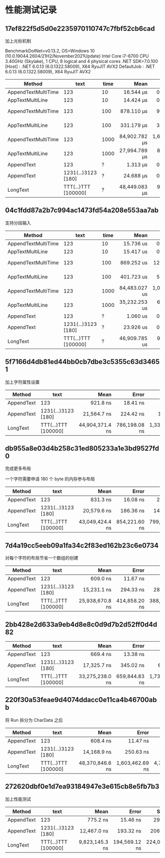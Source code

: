 ﻿# 性能测试记录

## 17ef822f5d5d0e2235970110747c7fbf52cb6cad

加上光标机制

BenchmarkDotNet=v0.13.2, OS=Windows 10 (10.0.19044.2604/21H2/November2021Update)
Intel Core i7-6700 CPU 3.40GHz (Skylake), 1 CPU, 8 logical and 4 physical cores
.NET SDK=7.0.100
  [Host]     : .NET 6.0.13 (6.0.1322.58009), X64 RyuJIT AVX2
  DefaultJob : .NET 6.0.13 (6.0.1322.58009), X64 RyuJIT AVX2


|              Method |                 text | time |          Mean |         Error |        StdDev |        Median |      Gen0 |      Gen1 |     Gen2 |   Allocated |
|-------------------- |--------------------- |----- |--------------:|--------------:|--------------:|--------------:|----------:|----------:|---------:|------------:|
| AppendTextMultiTime |                  123 |   10 |     16.544 μs |     0.3294 μs |     0.6875 μs |     16.349 μs |    2.9297 |         - |        - |    12.05 KB |
|    AppTextMultiLine |                  123 |   10 |     14.424 μs |     0.2847 μs |     0.5685 μs |     14.263 μs |    4.3182 |    0.0153 |        - |    17.64 KB |
| AppendTextMultiTime |                  123 |  100 |    878.110 μs |     9.7958 μs |     8.1800 μs |    874.863 μs |   26.3672 |    1.9531 |        - |   108.24 KB |
|    AppTextMultiLine |                  123 |  100 |    331.179 μs |     3.6004 μs |     3.3679 μs |    330.213 μs |   39.0625 |    7.8125 |        - |   160.79 KB |
| AppendTextMultiTime |                  123 | 1000 | 84,902.782 μs | 1,637.1192 μs | 1,451.2636 μs | 84,553.750 μs |  166.6667 |         - |        - |  1050.59 KB |
|    AppTextMultiLine |                  123 | 1000 | 27,994.789 μs |   880.0421 μs | 2,467.7323 μs | 27,200.253 μs |  281.2500 |  125.0000 |        - |  1588.15 KB |
|          AppendText |                  123 |    ? |      1.313 μs |     0.0476 μs |     0.1320 μs |      1.283 μs |    0.6580 |         - |        - |     2.69 KB |
|          AppendText |  1231(...)3123 [180] |    ? |     24.688 μs |     0.4857 μs |     0.6649 μs |     24.620 μs |    8.7585 |         - |        - |     35.8 KB |
|            LongText | TTT(...)TTT [100000] |    ? | 48,449.083 μs |   954.5975 μs | 1,721.3362 μs | 48,386.682 μs | 3090.9091 | 1363.6364 | 545.4545 | 18457.48 KB |

## 04c1fdd87a2b7c994ac1473fd54a208e553aa7ab

支持分段输入

|              Method |                 text | time |          Mean |         Error |        StdDev |      Gen0 |      Gen1 |     Gen2 |  Allocated |
|-------------------- |--------------------- |----- |--------------:|--------------:|--------------:|----------:|----------:|---------:|-----------:|
| AppendTextMultiTime |                  123 |   10 |     15.736 us |     0.2523 us |     0.2360 us |    2.8687 |         - |        - |   11.72 KB |
|    AppTextMultiLine |                  123 |   10 |     15.417 us |     0.2541 us |     0.2252 us |    3.9063 |         - |        - |   15.98 KB |
| AppendTextMultiTime |                  123 |  100 |    869.252 us |    12.0676 us |    10.6976 us |   26.3672 |    0.9766 |        - |  108.61 KB |
|    AppTextMultiLine |                  123 |  100 |    401.723 us |     5.6316 us |     5.2678 us |   36.1328 |    3.9063 |        - |  148.58 KB |
| AppendTextMultiTime |                  123 | 1000 | 84,483.027 us | 1,001.9454 us | 1,072.0703 us |  142.8571 |         - |        - | 1057.72 KB |
|    AppTextMultiLine |                  123 | 1000 | 35,232.253 us |   670.1005 us |   847.4626 us |  285.7143 |   71.4286 |        - | 1470.49 KB |
|          AppendText |                  123 |    ? |      1.060 us |     0.0187 us |     0.0208 us |    0.5569 |         - |        - |    2.28 KB |
|          AppendText |  1231(...)3123 [180] |    ? |     23.926 us |     0.4252 us |     0.3319 us |    8.6670 |    0.0305 |        - |    35.4 KB |
|            LongText | TTT(...)TTT [100000] |    ? | 46,909.785 us |   934.5071 us | 2,184.3803 us | 3090.9091 | 1363.6364 | 545.4545 | 18456.9 KB |

## 5f7166d4db81ed44bb0cb7dbe3c5355c63d34651

加上字符属性设置

|     Method |                 text |            Mean |         Error |          StdDev |      Gen0 |      Gen1 |     Gen2 |   Allocated |
|----------- |--------------------- |----------------:|--------------:|----------------:|----------:|----------:|---------:|------------:|
| AppendText |                  123 |        921.8 ns |      18.41 ns |        15.37 ns |    0.5398 |         - |        - |     2.21 KB |
| AppendText |  1231(...)3123 [180] |     21,564.7 ns |     224.42 ns |       187.40 ns |    8.6365 |         - |        - |    35.33 KB |
|   LongText | TTT(...)TTT [100000] | 44,904,371.4 ns | 786,198.08 ns | 1,335,024.01 ns | 3166.6667 | 1416.6667 | 583.3333 | 18457.13 KB |

## db955a8e03d4b258c31ed805233a1e3bd9527fd0

完成更多布局

一个字符需要申请 180 个 byte 的内存参与布局

|     Method |                 text |            Mean |         Error |        StdDev |      Gen0 |      Gen1 |     Gen2 |   Allocated |
|----------- |--------------------- |----------------:|--------------:|--------------:|----------:|----------:|---------:|------------:|
| AppendText |                  123 |        831.3 ns |      16.08 ns |      24.56 ns |    0.4835 |         - |        - |     1.98 KB |
| AppendText |  1231(...)3123 [180] |     20,579.6 ns |     186.36 ns |     145.50 ns |    8.5754 |    0.0305 |        - |    35.09 KB |
|   LongText | TTT(...)TTT [100000] | 43,049,424.4 ns | 854,221.60 ns | 799,039.41 ns | 3166.6667 | 1416.6667 | 583.3333 | 18456.66 KB |

## 7d4a19cc5eeb09a1fa34c2f83ed162b23c6e0734

对每个字符的布局节省一个数组的创建

|     Method |                 text |            Mean |         Error |        StdDev |      Gen0 |      Gen1 |     Gen2 |   Allocated |
|----------- |--------------------- |----------------:|--------------:|--------------:|----------:|----------:|---------:|------------:|
| AppendText |                  123 |        609.0 ns |      11.67 ns |       9.11 ns |    0.4129 |         - |        - |     1.69 KB |
| AppendText |  1231(...)3123 [180] |     15,231.1 ns |     294.33 ns |     289.07 ns |    6.1340 |         - |        - |    25.13 KB |
|   LongText | TTT(...)TTT [100000] | 25,938,670.8 ns | 414,858.20 ns | 388,058.62 ns | 2187.5000 | 1093.7500 | 500.0000 | 12987.59 KB |

## 2bb428e2d633a9eb4d8e8c0d9d7b2d52ff0d4d82

|     Method |                 text |            Mean |         Error |          StdDev |      Gen0 |      Gen1 |     Gen2 |   Allocated |
|----------- |--------------------- |----------------:|--------------:|----------------:|----------:|----------:|---------:|------------:|
| AppendText |                  123 |        669.4 ns |      13.38 ns |        23.79 ns |    0.4416 |         - |        - |      1.8 KB |
| AppendText |  1231(...)3123 [180] |     17,325.7 ns |     345.02 ns |       656.44 ns |    7.8735 |         - |        - |    32.16 KB |
|   LongText | TTT(...)TTT [100000] | 33,275,238.0 ns | 659,844.83 ns | 1,738,295.20 ns | 2866.6667 | 1400.0000 | 600.0000 | 16893.65 KB |

## 220f30a53feae9d4074ddacc0e11ca4b46700abb

将 Run 拆分为 CharData 之后

|     Method |                 text |            Mean |           Error |          StdDev |      Gen0 |      Gen1 |     Gen2 |   Allocated |
|----------- |--------------------- |----------------:|----------------:|----------------:|----------:|----------:|---------:|------------:|
| AppendText |                  123 |        608.4 ns |        11.47 ns |        18.85 ns |    0.4530 |         - |        - |     1.85 KB |
| AppendText |  1231(...)3123 [180] |     14,168.9 ns |       250.63 ns |       234.44 ns |    8.5602 |         - |        - |    34.97 KB |
|   LongText | TTT(...)TTT [100000] | 48,370,846.6 ns | 1,603,462.69 ns | 4,727,845.92 ns | 3363.6364 | 1545.4545 | 636.3636 | 18456.16 KB |

## 272620dbf0e1d7ea93184947e3e615cb8e5fb7b3

加上性能测试

|     Method |                 text |           Mean |         Error |        StdDev |      Gen0 |     Gen1 |     Gen2 |   Allocated |
|----------- |--------------------- |---------------:|--------------:|--------------:|----------:|---------:|---------:|------------:|
| AppendText |                  123 |       775.2 ns |      15.46 ns |      29.42 ns |    0.4854 |        - |        - |     1.98 KB |
| AppendText |  1231(...)3123 [180] |    12,467.0 ns |     193.32 ns |     206.85 ns |    5.8136 |        - |        - |    23.81 KB |
|   LongText | TTT(...)TTT [100000] | 9,823,145.3 ns | 194,569.12 ns | 224,066.09 ns | 2093.7500 | 921.8750 | 921.8750 | 11911.14 KB |